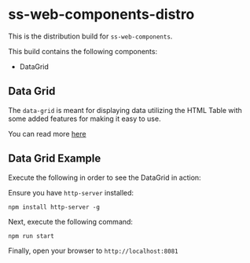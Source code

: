 # ss-web-components-distro

This is the distribution build for `ss-web-components`.

This build contains the following components:

- DataGrid

## Data Grid
The `data-grid` is meant for displaying data utilizing the HTML Table with some added features for making it easy to use.

You can read more [here](./DATA-GRID.md)


## Data Grid Example
Execute the following in order to see the DataGrid in action:

Ensure you have `http-server` installed:
```
npm install http-server -g
```

Next, execute the following command:
```
npm run start
```

Finally, open your browser to `http://localhost:8081`

